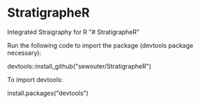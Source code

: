# StratigrapheR
Integrated Straigraphy for R
"# StratigrapheR" 

Run the following code to import the package (devtools package necessary):

devtools::install_github("sewouter/StratigrapheR")

To import devtools: 

install.packages("devtools")
